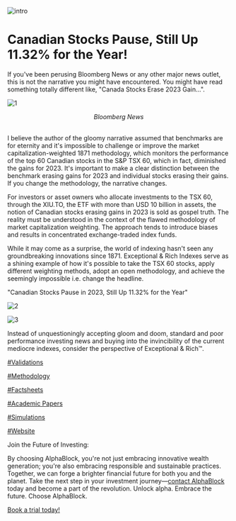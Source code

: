 ![intro](/canadian_stocks/intro.jpg)

# Canadian Stocks Pause, Still Up 11.32% for the Year!


If you've been perusing Bloomberg News or any other major news outlet, this is not the narrative you might have encountered. You might have read something totally different like, "Canada Stocks Erase 2023 Gain...". 

![1](/canadian_stocks/1.png)
<div align="center"><em>Bloomberg News</em><br><br></div>

I believe the author of the gloomy narrative assumed that benchmarks are for eternity and it's impossible to challenge or improve the market capitalization-weighted 1871 methodology, which monitors the performance of the top 60 Canadian stocks in the S&P TSX 60, which in fact, diminished the gains for 2023. It's important to make a clear distinction between the benchmark erasing gains for 2023 and individual stocks erasing their gains. If you change the methodology, the narrative changes.

For investors or asset owners who allocate investments to the TSX 60, through the XIU.TO, the ETF with more than USD 10 billion in assets, the notion of Canadian stocks erasing gains in 2023 is sold as gospel truth. The reality must be understood in the context of the flawed methodology of market capitalization weighting. The approach tends to introduce biases and results in concentrated exchange-traded index funds.

While it may come as a surprise, the world of indexing hasn't seen any groundbreaking innovations since 1871. Exceptional & Rich Indexes serve as a shining example of how it's possible to take the TSX 60 stocks, apply different weighting methods, adopt an open methodology, and achieve the seemingly impossible i.e. change the headline.

"Canadian Stocks Pause in 2023, Still Up 11.32% for the Year"

![2](/canadian_stocks/2.png)

![3](/canadian_stocks/3.png)


Instead of unquestioningly accepting gloom and doom, standard and poor performance investing news and buying into the invincibility of the current mediocre indexes, consider the perspective of Exceptional & Rich™.

[#Validations](https://github.com/alphablockorg/SandBox---Visuals/tree/main/Validations)

[#Methodology](https://github.com/alphablockorg/Research/blob/main/The%20%5B3N%5D%20Method.pdf)

[#Factsheets](https://github.com/alphablockorg/SandBox---Visuals/tree/main/Factsheets)

[#Academic Papers](https://github.com/alphablockorg/Research/tree/main)

[#Simulations](https://github.com/alphablockorg/SandBox---Visuals/tree/main/Style%20Simulations%20Visualizations)

[#Website](https://alphablock.org/)

Join the Future of Investing:

By choosing AlphaBlock, you're not just embracing innovative wealth generation; you're also embracing responsible and sustainable practices. Together, we can forge a brighter financial future for both you and the planet. Take the next step in your investment journey—[contact AlphaBlock](https://calendly.com/mukulpal/alphablock?month=2024-04) today and become a part of the revolution. Unlock alpha. Embrace the future. Choose AlphaBlock.


[Book a trial today!](https://calendly.com/mukulpal/alphablock)

